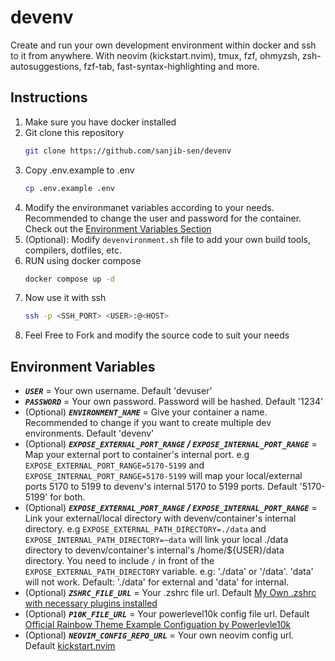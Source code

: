 # devenv

Create and run your own development environment within docker and ssh to it from anywhere.
With neovim (kickstart.nvim), tmux, fzf, ohmyzsh, zsh-autosuggestions, fzf-tab, fast-syntax-highlighting and more.

## Instructions

1. Make sure you have docker installed
2. Git clone this repository
    ```sh
    git clone https://github.com/sanjib-sen/devenv
    ```
3. Copy .env.example to .env
    ```sh
    cp .env.example .env
    ```
4. Modify the environmanet variables according to your needs. Recommended to change the user and password for the container. Check out the [Environment Variables Section](#environment-variables)
5. (Optional): Modify `devenvironment.sh` file to add your own build tools, compilers, dotfiles, etc.
6. RUN using docker compose
    ```sh
    docker compose up -d
    ```
7. Now use it with ssh
    ```sh
    ssh -p <SSH_PORT> <USER>:@<HOST>
    ```
8. Feel Free to Fork and modify the source code to suit your needs

## Environment Variables
  
  - ***`USER`*** = Your own username. Default 'devuser'
  - ***`PASSWORD`*** = Your own password. Password will be hashed. Default '1234'
  - (Optional) ***`ENVIRONMENT_NAME`*** = Give your container a name. Recommended to change if you want to create multiple dev environments. Default 'devenv'
  - (Optional) ***`EXPOSE_EXTERNAL_PORT_RANGE` / `EXPOSE_INTERNAL_PORT_RANGE`*** = Map your external port to container's internal port. e.g `EXPOSE_EXTERNAL_PORT_RANGE=5170-5199` and `EXPOSE_INTERNAL_PORT_RANGE=5170-5199` will map your local/external ports 5170 to 5199 to devenv's internal 5170 to 5199 ports. Default '5170-5199' for both.
  - (Optional) ***`EXPOSE_EXTERNAL_PORT_RANGE` / `EXPOSE_INTERNAL_PORT_RANGE`*** = Link your external/local directory with devenv/container's internal directory. e.g `EXPOSE_EXTERNAL_PATH_DIRECTORY=./data` and `EXPOSE_INTERNAL_PATH_DIRECTORY=~data` will link your local ./data directory to devenv/container's internal's /home/${USER}/data directory. You need to include `/` in front of the `EXPOSE_EXTERNAL_PATH_DIRECTORY` variable. e.g: './data' or '/data'. 'data' will not work. Default: './data' for external and 'data' for internal.
  - (Optional) ***`ZSHRC_FILE_URL`*** = Your .zshrc file url. Default [My Own .zshrc with necessary plugins installed](https://raw.githubusercontent.com/sanjib-sen/devenv/main/dotfiles/.zshrc)
  - (Optional) ***`P10K_FILE_URL`*** = Your powerlevel10k config file url. Default [Official Rainbow Theme Example Configuation by Powerlevle10k](https://raw.githubusercontent.com/romkatv/powerlevel10k/master/config/p10k-rainbow.zsh)
  - (Optional) ***`NEOVIM_CONFIG_REPO_URL`*** = Your own neovim config url. Default [kickstart.nvim](https://github.com/nvim-lua/kickstart.nvim.git)

